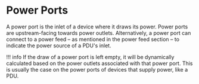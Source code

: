 # Power Ports

A power port is the inlet of a device where it draws its power. Power ports are upstream-facing towards power outlets. Alternatively, a power port can connect to a power feed – as mentioned in the power feed section – to indicate the power source of a PDU's inlet.

!!! info
    If the draw of a power port is left empty, it will be dynamically calculated based on the power outlets associated with that power port. This is usually the case on the power ports of devices that supply power, like a PDU.
